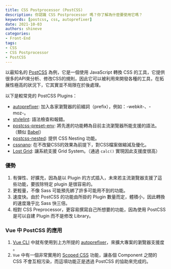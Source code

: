 ```yaml
---
title: CSS Postprocessor (PostCSS)
description: 你認識 CSS Postprocessor 嗎？你了解為什麼要使用它嗎？
keywords: [postcss, css, autoprefixer]
date: 2021-10-03 
authors: shineve
categories:
- Front-End
tags:
- CSS
- CSS Postprocessor
- PostCSS
---
```

以最知名的 [PostCSS](https://postcss.org/) 為例，它是一個使用 JavaScript 轉換 CSS 的工具，它提供很多的API來分析、修改CSS的規則，因此它可以被利用來開發各種的工具，在拓展性極高的狀況下，它其實並不局限在於後處理。

以下是較常見的 PostCSS Plugins：

- [autoprefixer](https://github.com/postcss/autoprefixer): 加入各家瀏覽器的前綴詞（prefix），例如：-webkit-、-moz-。
- [stylelint](https://stylelint.io/): 語法檢查和報錯。
- [postcss-preset-env](https://www.npmjs.com/package/postcss-preset-env): 將先進的功能轉為目前主流瀏覽器所能支援的語法。（類似 [Babel](https://babeljs.io/)）
- [postcss-nested](https://www.npmjs.com/package/postcss-nested): 提供 CSS Nesting 功能。
- [cssnano](https://cssnano.co/): 在不改變CSS的效果為前提下，對CSS檔案做縮減及優化。
- [Lost Grid](https://github.com/peterramsing/lost): 讓系統支援 Grid System。（通過 `calc()` 實現因此支援度很高）

### 優勢

1. 有彈性、好擴充，因為是以 Plugin 的方式插入，未來若主流瀏覽器支援了這些功能，要拔除特定 plugin 是很容易的。
2. 更輕量，不像 Sass 可能預先綁了許多可能用不到的功能。
3. 速度快。由於 PostCSS 的功能由所掛的 Plugin 數量而定，體積小，因此轉換的速度幾乎比 Sass 快三倍。
4. 相對 CSS Preprocessor，更容易撰寫自己所想要的功能，因為使用 PostCSS 是可以自建 Plugin 而不是修改 Library。

### Vue 中 PostCSS 的應用

1. [Vue CLI](https://cli.vuejs.org/guide/css.html#postcss) 中就有使用到上方所提的 [autoprefixer](https://github.com/postcss/autoprefixer)，來擴大專案的瀏覽器支援度 。
2. `Vue` 中有一個非常實用的 [Scoped CSS](https://vue-loader.vuejs.org/guide/scoped-css.html) 功能，讓各個 Component 之間的 CSS 不會互相污染，而這項功能正是透過 PostCSS 的協助來完成的。

